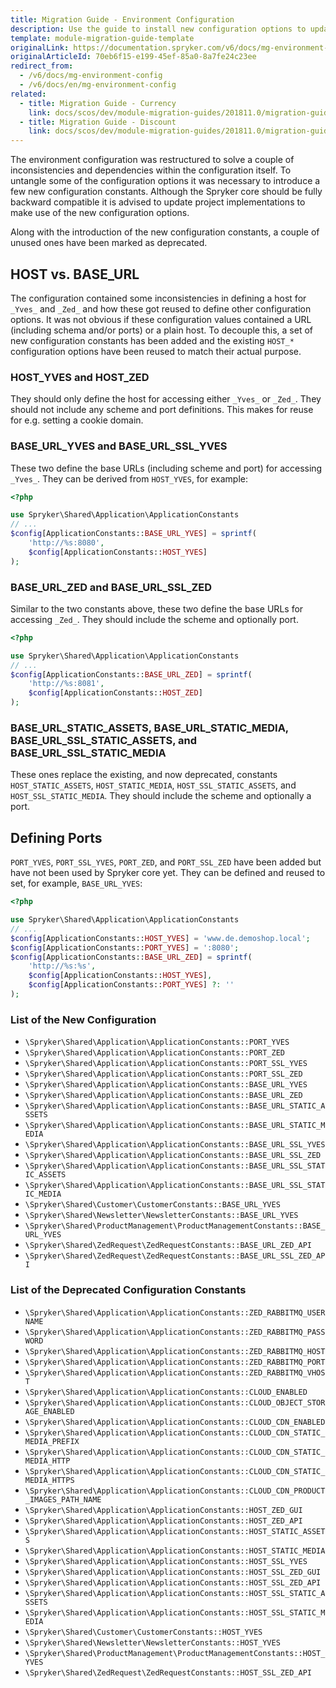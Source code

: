 ```yaml
---
title: Migration Guide - Environment Configuration
description: Use the guide to install new configuration options to update project implementations for Spryker compatibility.
template: module-migration-guide-template
originalLink: https://documentation.spryker.com/v6/docs/mg-environment-config
originalArticleId: 70eb6f15-e199-45ef-85a0-8a7fe24c23ee
redirect_from:
  - /v6/docs/mg-environment-config
  - /v6/docs/en/mg-environment-config
related:
  - title: Migration Guide - Currency
    link: docs/scos/dev/module-migration-guides/201811.0/migration-guide-currency.html
  - title: Migration Guide - Discount
    link: docs/scos/dev/module-migration-guides/201811.0/migration-guide-discount.html
---
```


The environment configuration was restructured to solve a couple of inconsistencies and dependencies within the configuration itself. To untangle some of the configuration options it was necessary to introduce a few new configuration constants. Although the Spryker core should be fully backward compatible it is advised to update project implementations to make use of the new configuration options.

Along with the introduction of the new configuration constants, a couple of unused ones have been marked as deprecated.

## HOST vs. BASE_URL
The configuration contained some inconsistencies in defining a host for `_Yves_` and `_Zed_` and how these got reused to define other configuration options. It was not obvious if these configuration values contained a URL (including schema and/or ports) or a plain host. To decouple this, a set of new configuration constants has been added and the existing `HOST_*` configuration options have been reused to match their actual purpose.

### HOST_YVES and HOST_ZED
They should only define the host for accessing either `_Yves_` or `_Zed_`. They should not include any scheme and port definitions. This makes for reuse for e.g. setting a cookie domain.

### BASE_URL_YVES and BASE_URL_SSL_YVES
These two define the base URLs (including scheme and port) for accessing `_Yves_`. They can be derived from `HOST_YVES`, for example:

```php
<?php

use Spryker\Shared\Application\ApplicationConstants
// ...
$config[ApplicationConstants::BASE_URL_YVES] = sprintf(
    'http://%s:8080',
    $config[ApplicationConstants::HOST_YVES]
);
```

### BASE_URL_ZED and BASE_URL_SSL_ZED
Similar to the two constants above, these two define the base URLs for accessing `_Zed_`. They should include the scheme and optionally port.

```php
<?php

use Spryker\Shared\Application\ApplicationConstants
// ...
$config[ApplicationConstants::BASE_URL_ZED] = sprintf(
    'http://%s:8081',
    $config[ApplicationConstants::HOST_ZED]
);
```

### BASE_URL_STATIC_ASSETS, BASE_URL_STATIC_MEDIA, BASE_URL_SSL_STATIC_ASSETS, and BASE_URL_SSL_STATIC_MEDIA
These ones replace the existing, and now deprecated, constants `HOST_STATIC_ASSETS`, `HOST_STATIC_MEDIA`, `HOST_SSL_STATIC_ASSETS`, and `HOST_SSL_STATIC_MEDIA`. They should include the scheme and optionally a port.

<!--
It might be necessary to update `\Pyz\Yves\Twig\Plugin\TwigAsset` to the latest version from [Demoshop](https://github.com/spryker/demoshop) to have it use the new configuration options.
-->

## Defining Ports
`PORT_YVES`, `PORT_SSL_YVES`, `PORT_ZED`, and `PORT_SSL_ZED` have been added but have not been used by Spryker core yet. They can be defined and reused to set, for example, `BASE_URL_YVES`:

```php
<?php

use Spryker\Shared\Application\ApplicationConstants
// ...
$config[ApplicationConstants::HOST_YVES] = 'www.de.demoshop.local';
$config[ApplicationConstants::PORT_YVES] = ':8080';
$config[ApplicationConstants::BASE_URL_ZED] = sprintf(
    'http://%s:%s',
    $config[ApplicationConstants::HOST_YVES],
    $config[ApplicationConstants::PORT_YVES] ?: ''
);
```

<!--
If it is required to define ports in project implementations, it might be necessary to update `\Pyz\Shared\Application\Business\Routing\UrlGenerator` to the latest version from [Demoshop](https://github.com/spryker/demoshop). Older versions of this class aren't aware of URLs containing ports.
-->

### List of the New Configuration 

* `\Spryker\Shared\Application\ApplicationConstants::PORT_YVES`
* `\Spryker\Shared\Application\ApplicationConstants::PORT_ZED`
* `\Spryker\Shared\Application\ApplicationConstants::PORT_SSL_YVES`
* `\Spryker\Shared\Application\ApplicationConstants::PORT_SSL_ZED`
* `\Spryker\Shared\Application\ApplicationConstants::BASE_URL_YVES`
* `\Spryker\Shared\Application\ApplicationConstants::BASE_URL_ZED`
* `\Spryker\Shared\Application\ApplicationConstants::BASE_URL_STATIC_ASSETS`
* `\Spryker\Shared\Application\ApplicationConstants::BASE_URL_STATIC_MEDIA`
* `\Spryker\Shared\Application\ApplicationConstants::BASE_URL_SSL_YVES`
* `\Spryker\Shared\Application\ApplicationConstants::BASE_URL_SSL_ZED`
* `\Spryker\Shared\Application\ApplicationConstants::BASE_URL_SSL_STATIC_ASSETS`
* `\Spryker\Shared\Application\ApplicationConstants::BASE_URL_SSL_STATIC_MEDIA`
* `\Spryker\Shared\Customer\CustomerConstants::BASE_URL_YVES`
* `\Spryker\Shared\Newsletter\NewsletterConstants::BASE_URL_YVES`
* `\Spryker\Shared\ProductManagement\ProductManagementConstants::BASE_URL_YVES`
* `\Spryker\Shared\ZedRequest\ZedRequestConstants::BASE_URL_ZED_API`
* `\Spryker\Shared\ZedRequest\ZedRequestConstants::BASE_URL_SSL_ZED_API`

### List of the Deprecated Configuration Constants

* `\Spryker\Shared\Application\ApplicationConstants::ZED_RABBITMQ_USERNAME`
* `\Spryker\Shared\Application\ApplicationConstants::ZED_RABBITMQ_PASSWORD`
* `\Spryker\Shared\Application\ApplicationConstants::ZED_RABBITMQ_HOST`
* `\Spryker\Shared\Application\ApplicationConstants::ZED_RABBITMQ_PORT`
* `\Spryker\Shared\Application\ApplicationConstants::ZED_RABBITMQ_VHOST`
* `\Spryker\Shared\Application\ApplicationConstants::CLOUD_ENABLED`
* `\Spryker\Shared\Application\ApplicationConstants::CLOUD_OBJECT_STORAGE_ENABLED`
* `\Spryker\Shared\Application\ApplicationConstants::CLOUD_CDN_ENABLED`
* `\Spryker\Shared\Application\ApplicationConstants::CLOUD_CDN_STATIC_MEDIA_PREFIX`
* `\Spryker\Shared\Application\ApplicationConstants::CLOUD_CDN_STATIC_MEDIA_HTTP`
* `\Spryker\Shared\Application\ApplicationConstants::CLOUD_CDN_STATIC_MEDIA_HTTPS`
* `\Spryker\Shared\Application\ApplicationConstants::CLOUD_CDN_PRODUCT_IMAGES_PATH_NAME`
* `\Spryker\Shared\Application\ApplicationConstants::HOST_ZED_GUI`
* `\Spryker\Shared\Application\ApplicationConstants::HOST_ZED_API`
* `\Spryker\Shared\Application\ApplicationConstants::HOST_STATIC_ASSETS`
* `\Spryker\Shared\Application\ApplicationConstants::HOST_STATIC_MEDIA`
* `\Spryker\Shared\Application\ApplicationConstants::HOST_SSL_YVES`
* `\Spryker\Shared\Application\ApplicationConstants::HOST_SSL_ZED_GUI`
* `\Spryker\Shared\Application\ApplicationConstants::HOST_SSL_ZED_API`
* `\Spryker\Shared\Application\ApplicationConstants::HOST_SSL_STATIC_ASSETS`
* `\Spryker\Shared\Application\ApplicationConstants::HOST_SSL_STATIC_MEDIA`
* `\Spryker\Shared\Customer\CustomerConstants::HOST_YVES`
* `\Spryker\Shared\Newsletter\NewsletterConstants::HOST_YVES`
* `\Spryker\Shared\ProductManagement\ProductManagementConstants::HOST_YVES`
* `\Spryker\Shared\ZedRequest\ZedRequestConstants::HOST_SSL_ZED_API`

